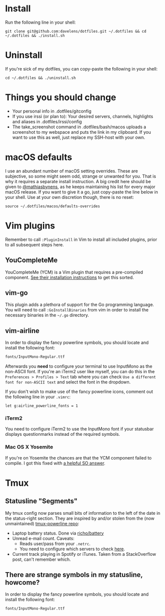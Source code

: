 # Install
Run the following line in your shell:

    git clone git@github.com:davelens/dotfiles.git ~/.dotfiles && cd ~/.dotfiles && ./install.sh

# Uninstall
If you're sick of my dotfiles, you can copy-paste the following in your shell:

	cd ~/.dotfiles && ./uninstall.sh

# Things you should change
- Your personal info in .dotfiles/gitconfig
- If you use irssi (or plan to): Your desired servers, channels, highlights and aliases in .dotfiles/irssi/config
- The take_screenshot command in .dotfiles/bash/macos uploads a screenshot to my webspace and puts the link in my clipboard. If you want to use this as well, just replace my SSH-host with your own.

# macOS defaults
I use an abundant number of macOS setting overrides. These are subjective, so some might seem odd, strange or unwanted for you. That is why it requires a separate install instruction. A big credit here should be given to [@mathiasbynens](http://github.com/mathiasbynens), as he keeps maintaining his list for every major macOS release. If you want to give it a go, just copy-paste the line below in your shell. Use at your own discretion though, there is no reset:

	source ~/.dotfiles/macos/defaults-overrides

# Vim plugins
Remember to call ```:PluginInstall``` in Vim to install all included plugins, prior to all subsequent steps here.

## YouCompleteMe
YouCompleteMe (YCM) is a Vim plugin that requires a pre-compiled component. [See their installation instructions](https://github.com/Valloric/YouCompleteMe#installation) to get this sorted.

## vim-go
This plugin adds a plethora of support for the Go programming language. You will need to call ```:GoInstallBinaries``` from vim in order to install the necessary binaries in the ```~/.go``` directory.

## vim-airline
In order to display the fancy powerline symbols, you should locate and install the following font:
```bash
fonts/InputMono-Regular.ttf
```
Afterwards you **need** to configure your terminal to use InputMono as the non-ASCII font. If you're an iTerm2 user like myself, you can do this in the ```Preferences > Profiles > Text``` tab where you can check ```Use a different font for non-ASCII text``` and select the font in the dropdown.

If you don't wish to make use of the fancy powerline icons, comment out the following line in your ```.vimrc```:
```vimscript
let g:airline_powerline_fonts = 1
```

### iTerm2
You need to configure iTerm2 to use the InputMono font if your statusbar displays questionmarks instead of the required symbols.

### Mac OS X Yosemite
If you're on Yosemite the chances are that the YCM component failed to compile. I got this fixed with [a helpful SO answer](http://stackoverflow.com/questions/29529455/missing-c-header-debug-after-updating-osx-command-line-tools-6-3#answer-29576048).

# Tmux
## Statusline "Segments"
My tmux config now parses small bits of information to the left of the date in the status-right section. They are inspired by and/or stolen from the (now unmaintained) [tmux-powerline repo](https://github.com/erikw/tmux-powerline):

* Laptop battery status. Done via [richo/battery](https://github.com/richo/battery)
* Unread e-mail count. Caveats:
  * Reads user/pass from your ```.netrc```.
  * You need to configure which servers to check [here](https://github.com/davelens/dotfiles/blob/master/bin/tmux/mailcount.sh#L6).
* Current track playing in Spotify or iTunes. Taken from a StackOverflow post, can't remember which.

## There are strange symbols in my statusline, howcome?
In order to display the fancy powerline symbols, you should locate and install the following font:
```bash
fonts/InputMono-Regular.ttf
```
